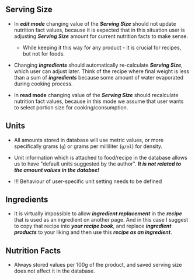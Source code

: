 
## Serving Size

- In ***edit mode*** changing value of the ***Serving Size*** should not update nutrition fact values, because it is expected that in this situation user is adjusting ***Serving Size*** amount for current nutrition facts to make sense.

    - While keeping it this way for any product - it is crucial for recipes, but not for foods.

- Changing ***ingredients*** should automatically re-calculate ***Serving Size***, which user can adjust later. Think of the recipe where final weight is less than a sum of ***ingredients*** because some amount of water evaporated during cooking process.

- In **read mode** changing value of the ***Serving Size*** should recalculate nutrition fact values, because in this mode we assume that user wants to select portion size for cooking/consumption.

## Units

- All amounts stored in database will use metric values, or more specifically grams (`g`) or grams per milliliter (`g/ml`) for density.

- Unit information which is attached to food/recipe in the database allows us to have "default units suggested by the author". ***It is not related to the amount values in the databse!***

- !!! Behaviour of user-specific unit setting needs to be defined

## Ingredients

- It is virtually impossible to allow ***ingredient replacement*** in the ***recipe*** that is used as an ingredient on another page. And in this case I suggest to copy that recipe into ***your recipe book***, and replace ***ingredient products*** to your liking and then use this ***recipe as an ingredient***.

## Nutrition Facts

- Always stored values per 100g of the product, and saved serving size does not affect it in the database.
